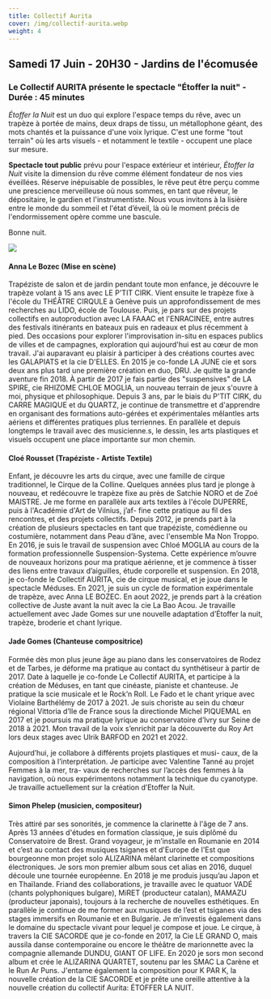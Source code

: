 ```yaml
---
title: Collectif Aurita
cover: /img/collectif-aurita.webp
weight: 4
---
```

## Samedi 17 Juin - 20H30 - Jardins de l'écomusée 

### Le Collectif AURITA présente le spectacle "Étoffer la nuit" - Durée : 45 minutes

*Étoffer la Nuit* est un duo qui explore l'espace temps du rêve, avec un trapèze à portée de mains, deux draps de tissu, un métallophone géant, des mots chantés et la puissance d'une voix lyrique. C'est une forme "tout terrain" où les arts visuels - et notamment le textile - occupent une place sur mesure.

**Spectacle tout public** prévu pour l'espace extérieur et intérieur, *Étoffer la Nuit* visite la dimension du rêve comme élément fondateur de nos vies éveillées. Réserve inépuisable de possibles, le rêve peut être perçu comme une prescience merveilleuse où nous sommes, en tant que rêveur, le dépositaire, le gardien et l'instrumentiste. Nous vous invitons à la lisière entre le monde du sommeil et l'état d’éveil, là où le moment précis de l'endormissement opère comme une bascule. 

Bonne nuit.

![](/img/suspension.jpg)

#### Anna Le Bozec (Mise en scène)

Trapéziste de salon et de jardin pendant toute mon enfance, je découvre le trapèze volant à 15 ans avec LE P'TIT CIRK. Vient ensuite le trapèze fixe à l'école du THÉÂTRE CIRQULE à Genève puis un approfondissement de mes recherches au LIDO, école de Toulouse. Puis, je pars sur des projets collectifs en autoproduction avec LA FAAAC et l'ENRACINEE, entre autres des festivals itinérants en bateaux puis en radeaux et plus récemment à pied. Des occasions pour explorer l'improvisation in-situ en espaces publics de villes et de campagnes, exploration qui aujourd'hui est au cœur de mon travail.
J'ai auparavant eu plaisir à participer à des créations courtes avec les GALAPIATS et la cie D'ELLES.
En 2015 je co-fonde LA JUNE cie et sors deux ans plus tard une première création en duo, DRU. Je quitte la grande aventure fin 2018. À partir de 2017 je fais partie des "suspensives" de LA SPIRE, cie RHIZOME CHLOE MOGLIA, un nouveau terrain de jeux s'ouvre à moi, physique et philosophique.
Depuis 3 ans, par le biais du P'TIT CIRK, du CARRE MAGIQUE et du QUARTZ, je continue de transmettre et d'apprendre en organisant des formations auto-gérées et expérimentales mêlantles arts aériens et différentes pratiques plus terriennes. En parallèle et depuis longtemps le travail avec des musicienne.s, le dessin, les arts plastiques et visuels occupent une place importante sur mon chemin.

#### Cloé Rousset (Trapéziste - Artiste Textile)

Enfant, je découvre les arts du cirque, avec une famille de cirque traditionnel, le Cirque de la Colline. Quelques années plus tard je plonge à nouveau, et redécouvre le trapèze fixe au près de Satchie NORO et de Zoé MAISTRE. Je me forme en parallèle aux arts textiles à l'école DUPERRE, puis à l'Académie d'Art de Vilnius, j’af-
fine cette pratique au fil des rencontres, et des projets collectifs. Depuis 2012, je prends part à la création de plusieurs spectacles en tant que trapéziste, comédienne ou costumière, notamment dans Peau d’âne, avec l'ensemble Ma Non Troppo.
En 2016, je suis le travail de suspension avec Chloé MOGLIA au cours de la formation professionnelle Suspension-Systema. Cette expérience m’ouvre de nouveaux horizons pour ma pratique aérienne, et je commence à tisser des liens entre travaux d’aiguilles, étude corporelle et suspension. En 2018, je co-fonde le Collectif AURITA, cie de cirque musical, et je joue dans le spectacle Méduses. En 2021, je suis un cycle de formation expérimentale de trapèze, avec Anna LE BOZEC. En aout 2022, je prends part à la création collective de Juste avant la nuit avec la cie La Bao Acou. Je travaille actuellement avec Jade Gomes sur une nouvelle adaptation d’Étoffer la nuit, trapèze, broderie et chant lyrique.

#### Jade Gomes (Chanteuse compositrice)

Formée dès mon plus jeune âge au piano dans les conservatoires de Rodez et de Tarbes, je déforme ma pratique au contact du synthétiseur à partir de 2017. Date à laquelle je co-fonde Le Collectif AURITA, et participe à la création de Méduses, en tant que cinéaste, pianiste et chanteuse.
Je pratique la scie musicale et le Rock’n Roll. Le Fado et le chant yrique avec Violaine Barthélémy de 2017 à 2021. Je suis choriste au sein du chœur régional Vittoria d’Ile de France sous la directionde Michel PIQUEMAL en 2017 et je poursuis ma pratique lyrique au conservatoire d’Ivry sur Seine de 2018 à 2021. Mon travail de la
voix s’enrichit par la découverte du Roy Art lors deux stages avec Ulrik BARFOD en 2021 et 2022.

Aujourd’hui, je collabore à différents projets plastiques et musi-
caux, de la composition à l’interprétation. Je participe avec Valentine Tanné au projet Femmes à la mer, tra-
vaux de recherches sur l’accès des femmes à la navigation, où nous expérimentons notamment la technique du cyanotype. Je travaille actuellement sur la création d’Etoffer la Nuit.

#### Simon Phelep (musicien, compositeur)

Très attiré par ses sonorités, je commence la clarinette à l'âge de 7 ans. Après 13 années d'études en formation classique, je suis diplômé du Conservatoire de Brest. Grand voyageur, je m’installe en Roumanie en 2014 et c’est au contact des musiques tsiganes et d'Europe de l'Est que bourgeonne mon projet solo ALIZARINA mêlant clarinette et compositions électroniques. Je sors mon premier album sous cet alias en 2016, duquel découle une tournée européenne. En 2018 je me produis jusqu’au Japon et en
Thaïlande. Friand des collaborations, je travaille avec le quatuor VADÉ (chants polyphoniques bulgare), MiRET (producteur catalan), MAMAZU (producteur japonais), toujours à la recherche de nouvelles esthétiques. En parallèle je continue de me former aux musiques de l’est et tsiganes via des stages immersifs en
Roumanie et en Bulgarie. Je m’investis également dans le domaine du spectacle vivant pour lequel je compose et joue. Le cirque, à travers la CIE SACORDE que je co-fonde en 2017, la Cie LE GRAND O, mais aussila danse contemporaine ou encore le théâtre de marionnette avec la compagnie allemande DUNDU, GIANT OF LIFE.
En 2020 je sors mon second album et crée le ALIZARINA QUARTET, soutenu par les SMAC La Carène et le Run Ar Puns. J'entame également la composition pour K PAR K, la nouvelle création de la CIE SACORDE et je prête une oreille attentive à la nouvelle création du collectif Aurita: ÉTOFFER LA NUIT.
